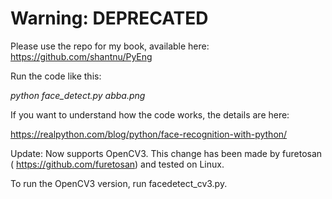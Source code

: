 # Warning: DEPRECATED

Please use the repo for my book, available here: https://github.com/shantnu/PyEng



Run the code like this:

*python face_detect.py abba.png*

If you want to understand how the code works, the details are here:

https://realpython.com/blog/python/face-recognition-with-python/


Update: Now supports OpenCV3. This change has been made by furetosan ( https://github.com/furetosan) and tested on Linux.

To run the OpenCV3 version, run facedetect_cv3.py.
